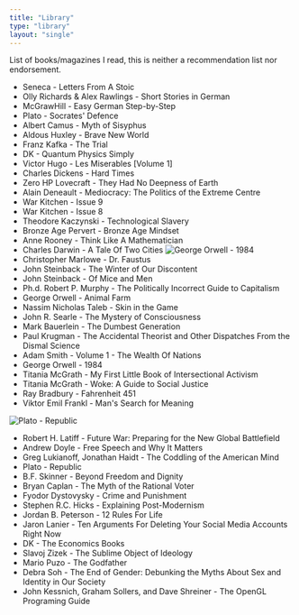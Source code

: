```yaml
---
title: "Library"
type: "library"
layout: "single"
---
```


List of books/magazines I read, this is neither a recommendation list nor endorsement.

* Seneca - Letters From A Stoic
* Olly Richards & Alex Rawlings - Short Stories in German
* McGrawHill - Easy German Step-by-Step
* Plato - Socrates' Defence
* Albert Camus - Myth of Sisyphus
* Aldous Huxley - Brave New World
* Franz Kafka - The Trial
* DK - Quantum Physics Simply
* Victor Hugo - Les Miserables [Volume 1]
* Charles Dickens - Hard Times
* Zero HP Lovecraft - They Had No Deepness of Earth
* Alain Deneault - Mediocracy: The Politics of the Extreme Centre
* War Kitchen - Issue 9
* War Kitchen - Issue 8
* Theodore Kaczynski - Technological Slavery
* Bronze Age Pervert - Bronze Age Mindset
* Anne Rooney - Think Like A Mathematician
* Charles Darwin - A Tale Of Two Cities
![George Orwell - 1984](pix/library/1984.jpg "right")
* Christopher Marlowe - Dr. Faustus
* John Steinback - The Winter of Our Discontent
* John Steinback - Of Mice and Men
* Ph.d.  Robert P. Murphy - The Politically Incorrect Guide to Capitalism
* George Orwell - Animal Farm
* Nassim Nicholas Taleb - Skin in the Game
* John R. Searle - The Mystery of Consciousness
* Mark Bauerlein - The Dumbest Generation
* Paul Krugman - The Accidental Theorist and Other Dispatches From the Dismal Science
* Adam Smith - Volume 1 - The Wealth Of Nations
* George Orwell - 1984
* Titania McGrath - My First Little Book of Intersectional Activism
* Titania McGrath - Woke: A Guide to Social Justice
* Ray Bradbury - Fahrenheit 451
* Viktor Emil Frankl - Man's Search for Meaning

![Plato - Republic](pix/library/republic.jpg "left")

* Robert H. Latiff - Future War: Preparing for the New Global Battlefield
* Andrew Doyle - Free Speech and Why It Matters
* Greg Lukianoff, Jonathan Haidt - The Coddling of the American Mind
* Plato - Republic
* B.F. Skinner - Beyond Freedom and Dignity
* Bryan Caplan - The Myth of the Rational Voter
* Fyodor Dystovysky - Crime and Punishment
* Stephen R.C. Hicks - Explaining Post-Modernism
* Jordan B. Peterson - 12 Rules For Life
* Jaron Lanier - Ten Arguments For Deleting Your Social Media Accounts Right Now
* DK - The Economics Books
* Slavoj Zizek - The Sublime Object of Ideology
* Mario Puzo - The Godfather
* Debra Soh - The End of Gender: Debunking the Myths About Sex and Identity in Our Society
* John Kessnich, Graham Sollers, and Dave Shreiner - The OpenGL Programing Guide
